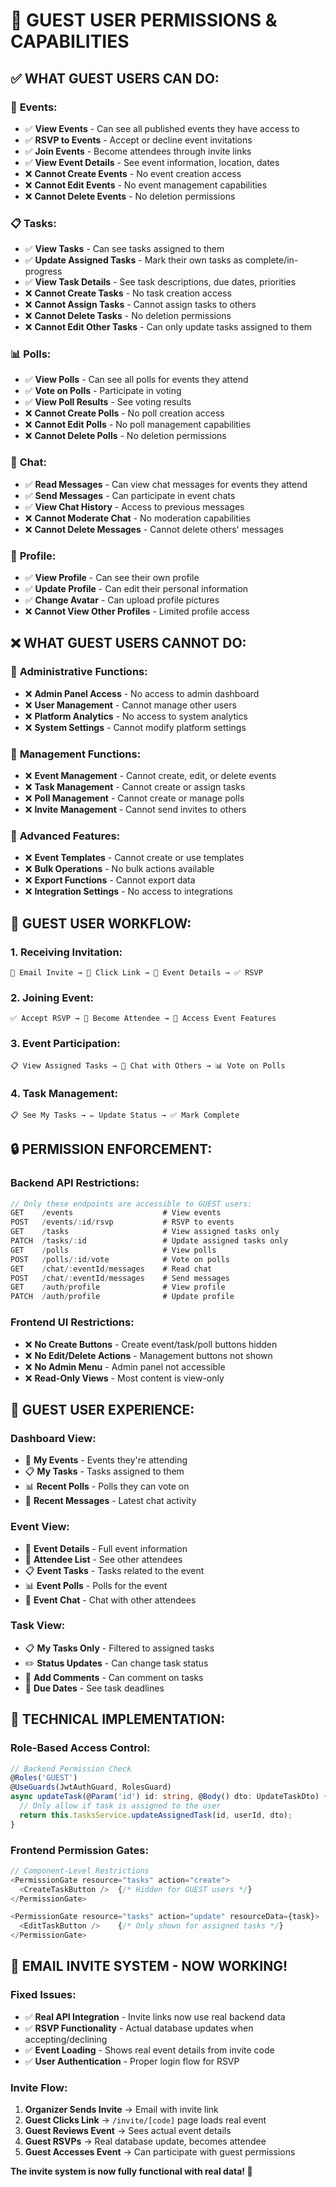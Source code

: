 # 👤 **GUEST USER PERMISSIONS & CAPABILITIES**

## ✅ **WHAT GUEST USERS CAN DO:**

### 📅 **Events:**
- ✅ **View Events** - Can see all published events they have access to
- ✅ **RSVP to Events** - Accept or decline event invitations
- ✅ **Join Events** - Become attendees through invite links
- ✅ **View Event Details** - See event information, location, dates
- ❌ **Cannot Create Events** - No event creation access
- ❌ **Cannot Edit Events** - No event management capabilities
- ❌ **Cannot Delete Events** - No deletion permissions

### 📋 **Tasks:**
- ✅ **View Tasks** - Can see tasks assigned to them
- ✅ **Update Assigned Tasks** - Mark their own tasks as complete/in-progress
- ✅ **View Task Details** - See task descriptions, due dates, priorities
- ❌ **Cannot Create Tasks** - No task creation access
- ❌ **Cannot Assign Tasks** - Cannot assign tasks to others
- ❌ **Cannot Delete Tasks** - No deletion permissions
- ❌ **Cannot Edit Other Tasks** - Can only update tasks assigned to them

### 📊 **Polls:**
- ✅ **View Polls** - Can see all polls for events they attend
- ✅ **Vote on Polls** - Participate in voting
- ✅ **View Poll Results** - See voting results
- ❌ **Cannot Create Polls** - No poll creation access
- ❌ **Cannot Edit Polls** - No poll management capabilities
- ❌ **Cannot Delete Polls** - No deletion permissions

### 💬 **Chat:**
- ✅ **Read Messages** - Can view chat messages for events they attend
- ✅ **Send Messages** - Can participate in event chats
- ✅ **View Chat History** - Access to previous messages
- ❌ **Cannot Moderate Chat** - No moderation capabilities
- ❌ **Cannot Delete Messages** - Cannot delete others' messages

### 👤 **Profile:**
- ✅ **View Profile** - Can see their own profile
- ✅ **Update Profile** - Can edit their personal information
- ✅ **Change Avatar** - Can upload profile pictures
- ❌ **Cannot View Other Profiles** - Limited profile access

## ❌ **WHAT GUEST USERS CANNOT DO:**

### 🚫 **Administrative Functions:**
- ❌ **Admin Panel Access** - No access to admin dashboard
- ❌ **User Management** - Cannot manage other users
- ❌ **Platform Analytics** - No access to system analytics
- ❌ **System Settings** - Cannot modify platform settings

### 🚫 **Management Functions:**
- ❌ **Event Management** - Cannot create, edit, or delete events
- ❌ **Task Management** - Cannot create or assign tasks
- ❌ **Poll Management** - Cannot create or manage polls
- ❌ **Invite Management** - Cannot send invites to others

### 🚫 **Advanced Features:**
- ❌ **Event Templates** - Cannot create or use templates
- ❌ **Bulk Operations** - No bulk actions available
- ❌ **Export Functions** - Cannot export data
- ❌ **Integration Settings** - No access to integrations

## 🎯 **GUEST USER WORKFLOW:**

### **1. Receiving Invitation:**
```
📧 Email Invite → 🔗 Click Link → 📄 Event Details → ✅ RSVP
```

### **2. Joining Event:**
```
✅ Accept RSVP → 👤 Become Attendee → 🎉 Access Event Features
```

### **3. Event Participation:**
```
📋 View Assigned Tasks → 💬 Chat with Others → 📊 Vote on Polls
```

### **4. Task Management:**
```
📋 See My Tasks → ✏️ Update Status → ✅ Mark Complete
```

## 🔒 **PERMISSION ENFORCEMENT:**

### **Backend API Restrictions:**
```typescript
// Only these endpoints are accessible to GUEST users:
GET    /events                    # View events
POST   /events/:id/rsvp           # RSVP to events
GET    /tasks                     # View assigned tasks only
PATCH  /tasks/:id                 # Update assigned tasks only
GET    /polls                     # View polls
POST   /polls/:id/vote            # Vote on polls
GET    /chat/:eventId/messages    # Read chat
POST   /chat/:eventId/messages    # Send messages
GET    /auth/profile              # View profile
PATCH  /auth/profile              # Update profile
```

### **Frontend UI Restrictions:**
- ❌ **No Create Buttons** - Create event/task/poll buttons hidden
- ❌ **No Edit/Delete Actions** - Management buttons not shown
- ❌ **No Admin Menu** - Admin panel not accessible
- ❌ **Read-Only Views** - Most content is view-only

## 🎉 **GUEST USER EXPERIENCE:**

### **Dashboard View:**
- 📅 **My Events** - Events they're attending
- 📋 **My Tasks** - Tasks assigned to them
- 📊 **Recent Polls** - Polls they can vote on
- 💬 **Recent Messages** - Latest chat activity

### **Event View:**
- 📄 **Event Details** - Full event information
- 👥 **Attendee List** - See other attendees
- 📋 **Event Tasks** - Tasks related to the event
- 📊 **Event Polls** - Polls for the event
- 💬 **Event Chat** - Chat with other attendees

### **Task View:**
- 📋 **My Tasks Only** - Filtered to assigned tasks
- ✏️ **Status Updates** - Can change task status
- 📝 **Add Comments** - Can comment on tasks
- 📅 **Due Dates** - See task deadlines

## 🔧 **TECHNICAL IMPLEMENTATION:**

### **Role-Based Access Control:**
```typescript
// Backend Permission Check
@Roles('GUEST')
@UseGuards(JwtAuthGuard, RolesGuard)
async updateTask(@Param('id') id: string, @Body() dto: UpdateTaskDto) {
  // Only allow if task is assigned to the user
  return this.tasksService.updateAssignedTask(id, userId, dto);
}
```

### **Frontend Permission Gates:**
```typescript
// Component-Level Restrictions
<PermissionGate resource="tasks" action="create">
  <CreateTaskButton />  {/* Hidden for GUEST users */}
</PermissionGate>

<PermissionGate resource="tasks" action="update" resourceData={task}>
  <EditTaskButton />    {/* Only shown for assigned tasks */}
</PermissionGate>
```

## 📧 **EMAIL INVITE SYSTEM - NOW WORKING!**

### **Fixed Issues:**
- ✅ **Real API Integration** - Invite links now use real backend data
- ✅ **RSVP Functionality** - Actual database updates when accepting/declining
- ✅ **Event Loading** - Shows real event details from invite code
- ✅ **User Authentication** - Proper login flow for RSVP

### **Invite Flow:**
1. **Organizer Sends Invite** → Email with invite link
2. **Guest Clicks Link** → `/invite/[code]` page loads real event
3. **Guest Reviews Event** → Sees actual event details
4. **Guest RSVPs** → Real database update, becomes attendee
5. **Guest Accesses Event** → Can participate with guest permissions

**The invite system is now fully functional with real data! 🎊**
